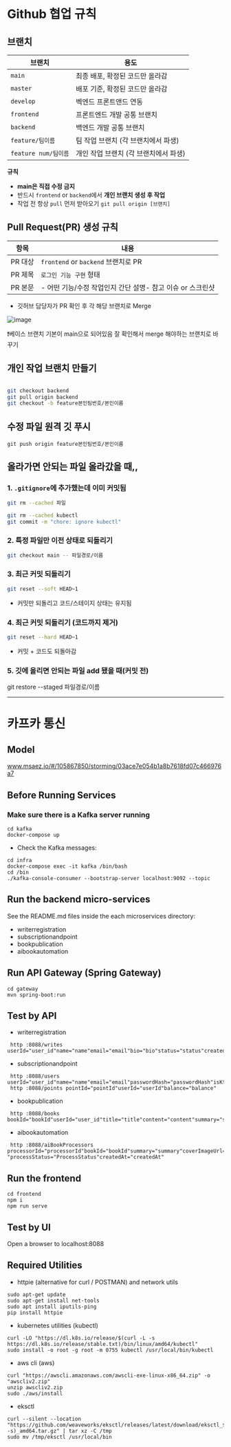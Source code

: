 # Github 협업 규칙

## 브랜치

| 브랜치 | 용도 |
| --- | --- |
| `main` | 최종 배포, 확정된 코드만 올라감 |
| `master` | 배포 기준, 확정된 코드만 올라감 |
| `develop`| 벡엔드 프론트앤드 연동 |
| `frontend` | 프론트엔드 개발 공통 브랜치 |
| `backend` | 백엔드 개발 공통 브랜치 |
| `feature/팀이름` | 팀 작업 브랜치 (각 브랜치에서 파생) |
| `feature num/팀이름` | 개인 작업 브랜치 (각 브랜치에서 파생) |

**규칙**

- **main은 직접 수정 금지**
- 반드시 `frontend` or `backend`에서 **개인 브랜치 생성 후 작업**
- 작업 전 항상 `pull` 먼저 받아오기
`git pull origin [브랜치]`

## **Pull Request(PR) 생성 규칙**

| 항목 | 내용 |
| --- | --- |
| PR 대상 | `frontend` or `backend` 브랜치로 PR |
| PR 제목 | `로그인 기능 구현` 형태 |
| PR 본문 | - 어떤 기능/수정 작업인지 간단 설명- 참고 이슈 or 스크린샷 |
- 깃허브 담당자가 PR 확인 후 각 해당 브랜치로 Merge

![image](https://github.com/user-attachments/assets/4cf64e25-9013-4593-8522-6e73a51fac14)

❗베이스 브랜치 기본이 main으로 되어있음 잘 확인해서 merge 해야하는 브랜치로 바꾸기

## 개인 작업 브랜치 만들기

```bash

git checkout backend
git pull origin backend
git checkout -b feature본인팀번호/본인이름
```
## 수정 파일 원격 깃 푸시

```
git push origin feature본인팀번호/본인이름
```

## 올라가면 안되는 파일 올라갔을 때,,

### 1. `.gitignore`에 추가했는데 이미 커밋됨

```bash
git rm --cached 파일
```

```bash
git rm --cached kubectl
git commit -m "chore: ignore kubectl"
```

### 2. 특정 파일만 이전 상태로 되돌리기

```bash
git checkout main -- 파일경로/이름
```

### 3. 최근 커밋 되돌리기

```bash
git reset --soft HEAD~1
```

- 커밋만 되돌리고 코드/스테이지 상태는 유지됨

### 4. 최근 커밋 되돌리기 (코드까지 제거)

```bash
git reset --hard HEAD~1
```

- 커밋 + 코드도 되돌아감

### 5. 깃에 올리면 안되는 파일 add 됐을 때(커밋 전)

git restore --staged 파일경로/이름


---
# 카프카 통신 

## Model
www.msaez.io/#/105867850/storming/03ace7e054b1a8b7618fd07c466976a7

## Before Running Services
### Make sure there is a Kafka server running
```
cd kafka
docker-compose up
```
- Check the Kafka messages:
```
cd infra
docker-compose exec -it kafka /bin/bash
cd /bin
./kafka-console-consumer --bootstrap-server localhost:9092 --topic
```

## Run the backend micro-services
See the README.md files inside the each microservices directory:

- writerregistration
- subscriptionandpoint
- bookpublication
- aibookautomation


## Run API Gateway (Spring Gateway)
```
cd gateway
mvn spring-boot:run
```

## Test by API
- writerregistration
```
 http :8088/writes userId="user_id"name="name"email="email"bio="bio"status="status"createdAt="createdAt"
```
- subscriptionandpoint
```
 http :8088/users userId="user_id"name="name"email="email"passwordHash="passwordHash"isKtCustomer="isKtCustomer"subscription="subscription"
 http :8088/points pointId="pointId"userId="userId"balance="balance"
```
- bookpublication
```
 http :8088/books bookId="bookId"userId="user_id"title="title"content="content"summary="summary"coverImageUrl="coverImageUrl"category="category"price="price"status="status"viewCount="viewCount"createdAt="createdAt"
```
- aibookautomation
```
 http :8088/aiBookProcessors processorId="processorId"bookId="bookId"summary="summary"coverImageUrl="coverImageUrl"category="category"price="price "processStatus="ProcessStatus"createdAt="createdAt"
```


## Run the frontend
```
cd frontend
npm i
npm run serve
```

## Test by UI
Open a browser to localhost:8088

## Required Utilities

- httpie (alternative for curl / POSTMAN) and network utils
```
sudo apt-get update
sudo apt-get install net-tools
sudo apt install iputils-ping
pip install httpie
```

- kubernetes utilities (kubectl)
```
curl -LO "https://dl.k8s.io/release/$(curl -L -s https://dl.k8s.io/release/stable.txt)/bin/linux/amd64/kubectl"
sudo install -o root -g root -m 0755 kubectl /usr/local/bin/kubectl
```

- aws cli (aws)
```
curl "https://awscli.amazonaws.com/awscli-exe-linux-x86_64.zip" -o "awscliv2.zip"
unzip awscliv2.zip
sudo ./aws/install
```

- eksctl 
```
curl --silent --location "https://github.com/weaveworks/eksctl/releases/latest/download/eksctl_$(uname -s)_amd64.tar.gz" | tar xz -C /tmp
sudo mv /tmp/eksctl /usr/local/bin
```
